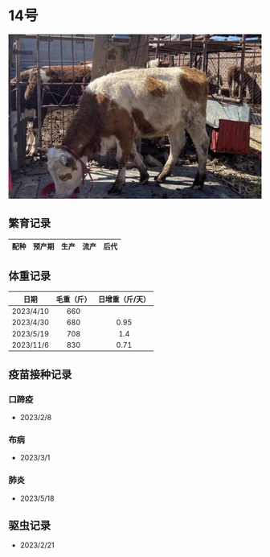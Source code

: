 # 14号

![14号](/images/simmental/third/14.jpeg)

## 繁育记录

|配种|预产期|生产|流产|后代|
|:------:|:------:|:------:  |:------:|:--------------------:|

## 体重记录

| 日期           |    毛重（斤）  |日增重（斤/天）|
| ------------- | :-----------: |:------------:|
| 2023/4/10     |      660      |     |
| 2023/4/30     |      680      |0.95 |
| 2023/5/19     |      708      |1.4  |
| 2023/11/6     |      830      |0.71 |

## 疫苗接种记录

### 口蹄疫

- 2023/2/8

### 布病

- 2023/3/1

### 肺炎

- 2023/5/18

## 驱虫记录

- 2023/2/21
